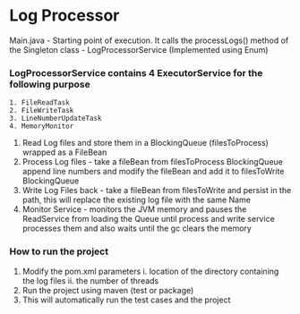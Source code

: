 # Log Processor

Main.java - Starting point of execution.
It calls the processLogs() method of the Singleton class - LogProcessorService (Implemented using Enum)

### LogProcessorService contains 4 ExecutorService for the following purpose

```
1. FileReadTask
2. FileWriteTask
3. LineNumberUpdateTask
4. MemoryMonitor
```

  1. Read Log files and store them in a BlockingQueue (filesToProcess) wrapped as a FileBean
  2. Process Log files - take a fileBean from filesToProcess BlockingQueue append line numbers and modify the fileBean and add it to filesToWrite BlockingQueue
  3. Write Log Files back - take a fileBean from filesToWrite and persist in the path, this will replace the existing log file with the same Name
  4. Monitor Service - monitors the JVM memory and pauses the ReadService from loading the Queue until process and write service processes them and also waits until the gc clears the memory

### How to run the project

  1. Modify the pom.xml parameters
      i.  location of the directory containing the log files
      ii. the number of threads
  2. Run the project using maven (test or package)
  3. This will automatically run the test cases and the project
